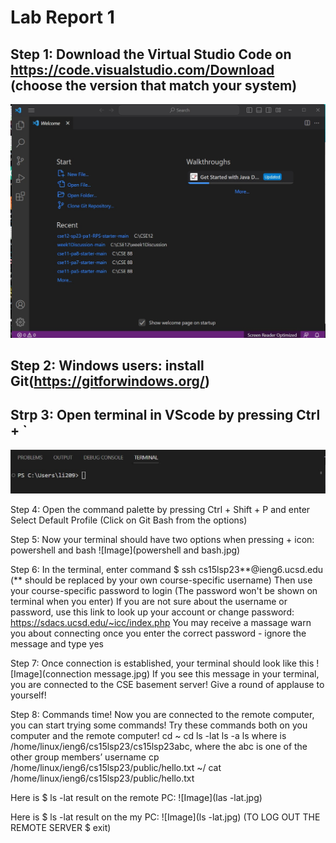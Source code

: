 Lab Report 1
============
Step 1: Download the Virtual Studio Code on https://code.visualstudio.com/Download (choose the version that match your system)
----
![Image](VScode.jpg)

Step 2: Windows users: install Git(https://gitforwindows.org/)
----

Strp 3: Open terminal in VScode by pressing Ctrl + `
------
![Image](terminal.jpg)

Step 4: 
Open the command palette by pressing Ctrl + Shift + P and enter Select Default Profile (Click on Git Bash from the options)

Step 5: Now your terminal should have two options when pressing + icon: powershell and bash
![Image](powershell and bash.jpg)

Step 6: In the terminal, enter command $ ssh cs15lsp23**@ieng6.ucsd.edu (** should be replaced by your own course-specific username)
Then use your course-specific password to login (The password won't be shown on terminal when you enter)
If you are not sure about the username or password, use this link to look up your account or change password:
https://sdacs.ucsd.edu/~icc/index.php
You may receive a massage warn you about connecting once you enter the correct password - ignore the message and type yes

Step 7: Once connection is established, your terminal should look like this
![Image](connection message.jpg)
If you see this message in your terminal, you are connected to the CSE basement server! Give a round of applause to yourself!

Step 8: Commands time!
Now you are connected to the remote computer, you can start trying some commands! Try these commands both on you computer and the remote computer!
cd ~
cd
ls -lat
ls -a
ls <directory> where <directory> is /home/linux/ieng6/cs15lsp23/cs15lsp23abc, where the abc is one of the other group members’ username
cp /home/linux/ieng6/cs15lsp23/public/hello.txt ~/
cat /home/linux/ieng6/cs15lsp23/public/hello.txt

Here is $ ls -lat result on the remote PC:
![Image](las -lat.jpg)

Here is $ ls -lat result on the my PC:
![Image](ls -lat.jpg)
(TO LOG OUT THE REMOTE SERVER $ exit)
